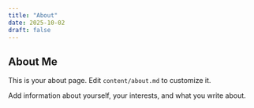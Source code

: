 ```yaml
---
title: "About"
date: 2025-10-02
draft: false
---
```


## About Me

This is your about page. Edit `content/about.md` to customize it.

Add information about yourself, your interests, and what you write about.

